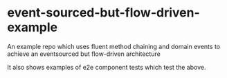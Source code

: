 # event-sourced-but-flow-driven-example
An example repo which uses fluent method chaining and domain events to achieve an eventsourced but flow-driven architecture

It also shows examples of e2e component tests which test the above.
